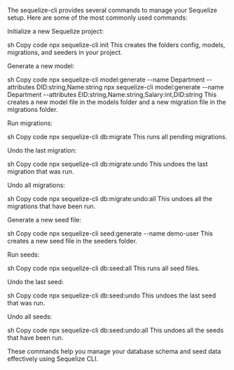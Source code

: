 The sequelize-cli provides several commands to manage your Sequelize setup. Here are some of the most commonly used commands:

Initialize a new Sequelize project:

sh
Copy code
npx sequelize-cli init
This creates the folders config, models, migrations, and seeders in your project.

Generate a new model:

sh
Copy code
npx sequelize-cli model:generate --name Department --attributes DID:string,Name:string
npx sequelize-cli model:generate --name Department --attributes EID:string,Name:string,Salary:int,DID:string
This creates a new model file in the models folder and a new migration file in the migrations folder.

Run migrations:

sh
Copy code
npx sequelize-cli db:migrate
This runs all pending migrations.

Undo the last migration:

sh
Copy code
npx sequelize-cli db:migrate:undo
This undoes the last migration that was run.

Undo all migrations:

sh
Copy code
npx sequelize-cli db:migrate:undo:all
This undoes all the migrations that have been run.

Generate a new seed file:

sh
Copy code
npx sequelize-cli seed:generate --name demo-user
This creates a new seed file in the seeders folder.

Run seeds:

sh
Copy code
npx sequelize-cli db:seed:all
This runs all seed files.

Undo the last seed:

sh
Copy code
npx sequelize-cli db:seed:undo
This undoes the last seed that was run.

Undo all seeds:

sh
Copy code
npx sequelize-cli db:seed:undo:all
This undoes all the seeds that have been run.

These commands help you manage your database schema and seed data effectively using Sequelize CLI.

